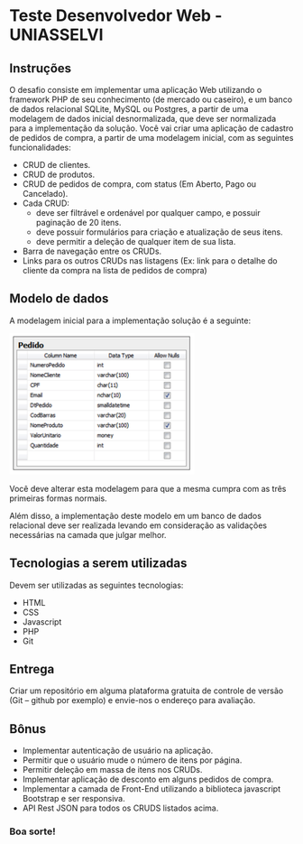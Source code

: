# Teste Desenvolvedor Web - UNIASSELVI

## Instruções

O desafio consiste em implementar uma aplicação Web utilizando o framework
PHP de seu conhecimento (de mercado ou caseiro), e um banco de dados relacional
SQLite, MySQL ou Postgres, a partir de uma modelagem de dados inicial
desnormalizada, que deve ser normalizada para a implementação da solução.
Você vai criar uma aplicação de cadastro de pedidos de compra, a partir de uma
modelagem inicial, com as seguintes funcionalidades:

- CRUD de clientes.
- CRUD de produtos.
- CRUD de pedidos de compra, com status (Em Aberto, Pago ou Cancelado).
- Cada CRUD:
  - deve ser filtrável e ordenável por qualquer campo, e possuir paginação de 20 itens.
  - deve possuir formulários para criação e atualização de seus itens.
  - deve permitir a deleção de qualquer item de sua lista.
- Barra de navegação entre os CRUDs.
- Links para os outros CRUDs nas listagens (Ex: link para o detalhe do cliente da compra na lista de pedidos de compra)

## Modelo de dados
A modelagem inicial para a implementação solução é a seguinte:

[![Modelo](images/modelo.png)](url)

Você deve alterar esta modelagem para que a mesma cumpra com as três primeiras formas normais.

Além disso, a implementação deste modelo em um banco de dados relacional
deve ser realizada levando em consideração as validações necessárias na camada que
julgar melhor.

## Tecnologias a serem utilizadas
Devem ser utilizadas as seguintes tecnologias:

- HTML
- CSS
- Javascript
- PHP
- Git

## Entrega

Criar um repositório em alguma plataforma gratuita de controle de versão (Git – github por exemplo) e envie-nos o endereço para avaliação.

## Bônus

- Implementar autenticação de usuário na aplicação.
- Permitir que o usuário mude o número de itens por página.
- Permitir deleção em massa de itens nos CRUDs.
- Implementar aplicação de desconto em alguns pedidos de compra.
- Implementar a camada de Front-End utilizando a biblioteca javascript Bootstrap e ser responsiva.
- API Rest JSON para todos os CRUDS listados acima.

### Boa sorte!